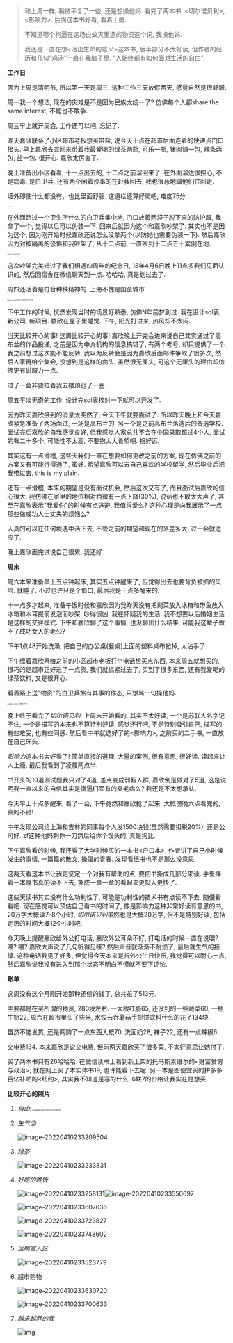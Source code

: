 > 和上周一样, 稍微平复了一些, 还是想操他妈. 看完了两本书, <切尔诺贝利>, <影响力>. 后面这本书好看, 看着上瘾.
>
> 不知道哪个狗逼在这场白蚁灾里造的物资这个词, 我操他妈.
>
> 我还是一直在想<活出生命的意义>这本书, 后半部分不太好读, 但作者的经历和几句"鸡汤"一直在我脑子里. "人始终都有如何面对生活的自由". 

**工作日**

因为上周是清明节, 所以第一天是周三, 这种工作三天放假两天, 感觉自然是很舒服.

周一我一个想法, 现在的灾难是不是因为民族太统一了? 仿佛每个人都share the same interest, 不能也不敢争.

周三早上就开周会, 工作还可以吧, 忘记了. 

昨天嘉欣联系了小区超市老板想买带盐, 说今天十点在超市后面连着的快递点门口接头. 早上嘉欣去完回来带着我最爱喝的绿茶两瓶, 可乐一瓶, 猪肉铺一包, 辣条两包, 盐一包. 很开心. 嘉欣太厉害了.

晚上准备出小区看看, 十一点出去的, 十二点之前溜回来了. 在外面溜达很担心, 不是病毒, 是白卫兵, 还有两个闲着没事的在赶我回去, 我也很怂地骗他们往回走.

墙外即使什么都没有，也比里面舒服. 这道栏还算好爬吧, 难度75分.

<img src="15周周记.assets/image-20220410220001731.png" alt="墙外即使什么都没有，也比里面舒服" style="zoom:5%;" />

在外面路过一个卫生所什么的白卫兵集中地, 门口放着两袋子脱下来的防护服, 我拿了一个, 觉得以后可以伪装一下. 回来后就因为这个和嘉欣吵架了. 其实也不是因为这个, 因为刚开始时候嘉欣还说怎么没拿两个(以防她也需要伪装一下). 然后嘉欣因为对被隔离的恐惧和我吵架了, 从十二点前, 一直吵到十二点五十累倒在地.

<img src="15周周记.assets/image-20220410221454607.png" alt="image-20220410221454607" style="zoom:15%;" />

这次吵架完美错过了我们相遇四周年的纪念日, 18年4月6日晚上11点多我们见面认识的, 然后回宿舍在微信聊天到一点. 哈哈哈, 真是划过去了.

周四还活着是符合种秧精神的. 上海不愧是国企城市.

<img src="15周周记.assets/image-20220410221759218.png" alt="image-20220410221759218" style="zoom:30%;" />

下午工作的时候, 恍然发现当时的场景好熟悉, 仿佛N年前梦到过. 我在设计sql表, 新公司, 新项目. 嘉欣在屋子里睡觉. 下午, 阳光打进来, 热风却不太闷.

当天比较开心的事! 这周比较开心的事! 嘉欣晚上开完会进来说自己其实通过了高布兰的作品投递, 之前是因为中介机构的信息搞错了, 有两个考号, 却只提供了一个. 我之前想过这次能不能反转, 我以为反转会是因为嘉欣后面邮件争取了很多次, 然后人家再给个集会, 没想到是这样的由头. 虽然很无厘头, 可这个无厘头的理由却仿佛更有说服力一点.

过了一会非要拉着我去楼顶逛了一圈. 

周五平淡无奇的工作, 设计完sql表核对一下就可以开发了. 

因为昨天嘉欣接到的消息太突然了, 今天下午就要面试了. 所以昨天晚上和今天嘉欣紧急准备了两场面试, 一场是高布兰的, 另一个是之前高布兰落选后的备选学校. 面试完后嘉欣的自我感觉良好, 但我感觉人家总共不会在中国录取超过4个人, 面试的有二十多个, 可能性不太高, 不要抱太大希望吧. 祝好运.

其实这有一点滑稽, 这些天我们一直在想要如何更改之前的方案, 现在仿佛之前的方案又有可能行得通了, 蛮好. 希望嘉欣可以去自己喜欢的学校留学, 然后毕业后把我带过去, this is my plain.

还有一点滑稽, 本来的期望是没有面试机会, 然后这次又有了, 而且面试后嘉欣的信心很大, 我仿佛在家里的地位相对稍微有一点下降(30%), 说话也不敢太大声了, 甚至在嘉欣表示"我爱你"的时候有点逃避, 我值得爱么? 这种心理是向我展示了一点那些做成功人士丈夫的烦恼么?

人真的可以在任何境遇中活下去, 不管之前的期望和现在的落差多大, 过一会就适应了.

晚上嘉欣面完试说自己很累, 我还好.

**周末**

周六本来准备早上五点钟起床, 其实五点钟醒来了, 但觉得出去也要背负被抓的风险. 就睡了. 不过也许只是个借口, 最后我是十点多醒来的.

十一点多才起来, 准备午饭时候和嘉欣因为我昨天没有把剩菜放入冰箱和带鱼放入冰箱和木耳提前发泡而吵架. 吵得很凶. 我在怀疑我的生活. 我不想要以后婚姻生活是这样的交往模式. 下午和嘉欣聊了这个事情, 也没聊出什么结果, 可能我这辈子做不了成功女人的老公?

下午1点48开始洗澡, 把自己的办公桌(餐桌)上面的塑料桌布掀掉, 太沾手了. 

下午缠着嘉欣再给之前的小区超市老板打个电话想买点东西, 本来周五就想买的, 很巧的是超市正好进了一点货, 我们就抓紧过去了, 买到了很多东西, 还有我爱喝的绿茶饮料, 又是很开心. 

看着路上送"物资"的白卫兵煞有其事的作态, 只想骂一句操他妈. 

<img src="15周周记.assets/album_temp_1649507714.PNG" alt="album_temp_1649507714" style="zoom: 25%;" />

晚上终于看完了*切尔诺贝利*, 上周末开始看的, 其实不太好读, 一个是苏联人名字记不住, 一个是描写的本来也不算特别好读. 感觉还行吧, 不是特别吸引自己, 描写的有些难受, 也有些同感. 然后看中午就选好了的<影响力>, 之前买的二手书, 一直放在自己床头. 

*影响力*这本书太好看了! 简单直接的道理, 大量的案例, 很有意思, 很好读. 读起来让人上瘾, 最后我看到了凌晨两点半. 

书开头的10道测试题我只对了4道, 差点变成弱智人群, 嘉欣倒是做对了5道, 这是说明我一直以来的自信其实是傻逼们固有的臭毛病么? 我还是不太想承认.

今天早上十点多醒来, 看了一会, 下午竟然和嘉欣抢了起来. 大概傍晚六点看完的, 真的不错!

中午发现公司给上海和吉林的同事每个人发1500块钱(虽然需要扣税20%), 还是公司好. zf这种他妈刺你一刀然后给你个馒头的, 真是狗比. 

下午嘉欣看的时候, 我还看了大学时候买的一本书<户口本>, 作者讲了自己小时候发生的事情, 一篇篇的散文, 操蛋的青春. 发现看纸书也不是那么没意思.

这两天看这本书让我更坚定一个对我有帮助的点, 要把书撕成几部分来读. 手里捧着一本厚书真的读不下去, 撕成一章一章的看起来更投入更快了. 

这些天读书其实没有什么功利性了, 可能是功利性的技术书有点读不下去. 随便看看吧. 现在感觉可以预估自己看书的时间了, 像是影响力这种非常好读有意思的书, 20万字大概读7-8个小时, *切尔诺贝利*虽然也是大概20万字, 但不是特别好读, 包括走思的时间大概12个小时吧.

今天晚上提醒嘉欣给外公打电话, 嘉欣外公耳朵不好, 打电话的时候一直在说喂? 喂? 喂? 嘉欣大声说了几句听得见哇? 然后声音就渐渐不耐烦了, 最后就生气的挂掉. 这种电话我见了好多, 但觉得今天本来是祝外公生日快乐, 我觉得可以耐心一点, 然后嘉欣说我没有进入到那个状态不明白不懂就不要下评论. 

**账单**

这周没有这个月刚开始那种还债的钱了, 总共花了513元.

主要都是在买所谓的物资, 280块左右. 一大根红肠65, 还没到的一些蔬菜60, 一瓶牛奶22, 周六在超市里买了些米, 水饺云吞蘑菇手抓饼饮料什么的花了134块. 

虽然不能发货, 还是网购了一点东西大概70, 洗面奶28, 袜子22, 还有一点辣椒6.

 交电费134. 本来嘉欣是说交电费, 但前两天嘉欣买了很多菜, 不太好意思让她付了.

买了两本书只有26哈哈哈. 在微信读书上看到新上架的托马斯索维尔的<财富贫穷与政治>, 就在网上买了本实体书19, 也许能看下去呢. 另一本是图便宜买的拼多多百亿补贴的<纽约>, 其实我不知道是写的什么, 6块7的价格让我实在是想买.



**比较开心的照片**

1. *自由*:<img src="15周周记.assets/image-20220410233112624.png" alt="image-20220410233112624" style="zoom:33%;" />

2. *生气😠*

   ![image-20220410233209504](15周周记.assets/image-20220410233209504.png)

3. *绿茶*

   ![image-20220410233233831](15周周记.assets/image-20220410233233831.png)

4. *好吃的晚饭*

   ![image-20220410233258131](15周周记.assets/image-20220410233258131.png)![image-20220410233550697](15周周记.assets/image-20220410233550697.png)

   ![image-20220410233607636](15周周记.assets/image-20220410233607636.png)

   ![image-20220410233723827](15周周记.assets/image-20220410233723827.png)

   ![image-20220410233748602](15周周记.assets/image-20220410233748602.png)

5. *远眺富人区*

   ![image-20220410233523779](15周周记.assets/image-20220410233523779.png)

6. 超市购物

   ![image-20220410233630720](15周周记.assets/image-20220410233630720.png)

   ![image-20220410233700633](15周周记.assets/image-20220410233700633.png)

7. *越来越胖的我*

   ![img](15周周记.assets/0.jpeg)